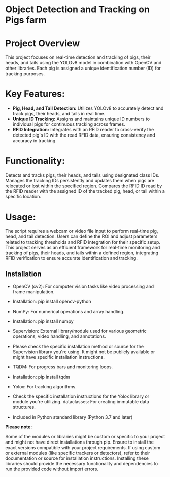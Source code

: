 # Object Detection and Tracking on Pigs farm

# Project Overview
This project focuses on real-time detection and tracking of pigs, their heads, and tails using the YOLOv8 model in combination with OpenCV and other libraries. Each pig is assigned a unique identification number (ID) for tracking purposes.

# Key Features:
- **Pig, Head, and Tail Detection:** Utilizes YOLOv8 to accurately detect and track pigs, their heads, and tails in real time.
- **Unique ID Tracking:** Assigns and maintains unique ID numbers to individual pigs for continuous tracking across frames.
- **RFID Integration:** Integrates with an RFID reader to cross-verify the detected pig's ID with the read RFID data, ensuring consistency and accuracy in tracking.

# Functionality:
Detects and tracks pigs, their heads, and tails using designated class IDs.
Manages the tracking IDs persistently and updates them when pigs are relocated or lost within the specified region.
Compares the RFID ID read by the RFID reader with the assigned ID of the tracked pig, head, or tail within a specific location.
# Usage:
The script requires a webcam or video file input to perform real-time pig, head, and tail detection.
Users can define the ROI and adjust parameters related to tracking thresholds and RFID integration for their specific setup.
This project serves as an efficient framework for real-time monitoring and tracking of pigs, their heads, and tails within a defined region, integrating RFID verification to ensure accurate identification and tracking.



## Installation

- OpenCV (cv2): For computer vision tasks like video processing and frame manipulation.
- Installation: pip install opencv-python

- NumPy: For numerical operations and array handling.
- Installation: pip install numpy

- Supervision: External library/module used for various geometric operations, video handling, and annotations.
- Please check the specific installation method or source for the Supervision library you're using. It might not be publicly available or might have specific installation instructions.

- TQDM: For progress bars and monitoring loops.
- Installation: pip install tqdm

- Yolox: For tracking algorithms.
- Check the specific installation instructions for the Yolox library or module you're utilizing.
dataclasses: For creating immutable data structures.
- Included in Python standard library (Python 3.7 and later)

**Please note:**

Some of the modules or libraries might be custom or specific to your project and might not have direct installations through pip.
Ensure to install the exact versions compatible with your project requirements.
If using custom or external modules (like specific trackers or detectors), refer to their documentation or source for installation instructions.
Installing these libraries should provide the necessary functionality and dependencies to run the provided code without import errors.

